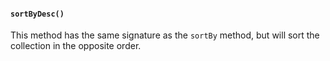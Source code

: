 #### ``sortByDesc()``
This method has the same signature as the ``sortBy`` method, but will sort the collection in the opposite order.